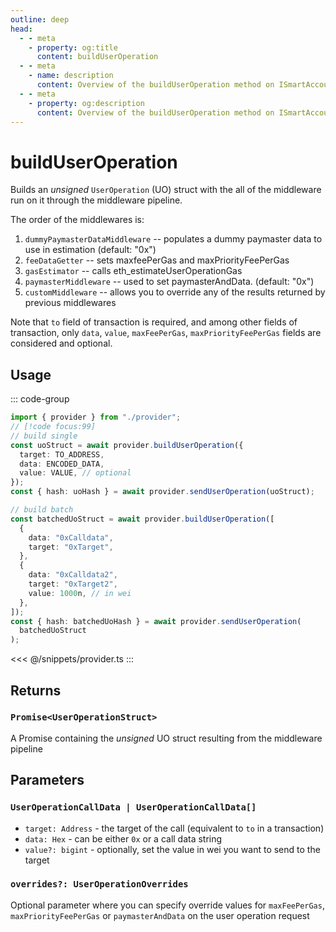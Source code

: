 ```yaml
---
outline: deep
head:
  - - meta
    - property: og:title
      content: buildUserOperation
  - - meta
    - name: description
      content: Overview of the buildUserOperation method on ISmartAccountProvider
  - - meta
    - property: og:description
      content: Overview of the buildUserOperation method on ISmartAccountProvider
---
```


# buildUserOperation

Builds an _unsigned_ `UserOperation` (UO) struct with the all of the middleware run on it through the middleware pipeline.

The order of the middlewares is:

1.  `dummyPaymasterDataMiddleware` -- populates a dummy paymaster data to use in estimation (default: "0x")
2.  `feeDataGetter` -- sets maxfeePerGas and maxPriorityFeePerGas
3.  `gasEstimator` -- calls eth_estimateUserOperationGas
4.  `paymasterMiddleware` -- used to set paymasterAndData. (default: "0x")
5.  `customMiddleware` -- allows you to override any of the results returned by previous middlewares

Note that `to` field of transaction is required, and among other fields of transaction, only `data`, `value`, `maxFeePerGas`, `maxPriorityFeePerGas` fields are considered and optional.

## Usage

::: code-group

```ts [example.ts]
import { provider } from "./provider";
// [!code focus:99]
// build single
const uoStruct = await provider.buildUserOperation({
  target: TO_ADDRESS,
  data: ENCODED_DATA,
  value: VALUE, // optional
});
const { hash: uoHash } = await provider.sendUserOperation(uoStruct);

// build batch
const batchedUoStruct = await provider.buildUserOperation([
  {
    data: "0xCalldata",
    target: "0xTarget",
  },
  {
    data: "0xCalldata2",
    target: "0xTarget2",
    value: 1000n, // in wei
  },
]);
const { hash: batchedUoHash } = await provider.sendUserOperation(
  batchedUoStruct
);
```

<<< @/snippets/provider.ts
:::

## Returns

### `Promise<UserOperationStruct>`

A Promise containing the _unsigned_ UO struct resulting from the middleware pipeline

## Parameters

### `UserOperationCallData | UserOperationCallData[]`

- `target: Address` - the target of the call (equivalent to `to` in a transaction)
- `data: Hex` - can be either `0x` or a call data string
- `value?: bigint` - optionally, set the value in wei you want to send to the target

### `overrides?: UserOperationOverrides`

Optional parameter where you can specify override values for `maxFeePerGas`, `maxPriorityFeePerGas` or `paymasterAndData` on the user operation request
